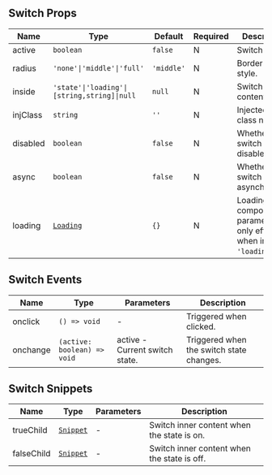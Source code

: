 ## Switch Props

| Name     | Type                                                            | Default    | Required | Description                                                              |
| -------- | --------------------------------------------------------------- | ---------- | -------- | ------------------------------------------------------------------------ |
| active   | `boolean`                                                       | `false`    | N        | Switch state.                                                            |
| radius   | `'none'\|'middle'\|'full'`                                      | `'middle'` | N        | Border radius style.                                                     |
| inside   | `'state'\|'loading'\|[string,string]\|null`                     | `null`     | N        | Switch inner content.                                                    |
| injClass | `string`                                                        | `''`       | N        | Injected CSS class name.                                                 |
| disabled | `boolean`                                                       | `false`    | N        | Whether the switch is disabled.                                          |
| async    | `boolean`                                                       | `false`    | N        | Whether the switch is asynchronous.                                      |
| loading  | [`Loading`](https://stdf.design/#/components?nav=loading&tab=1) | `{}`       | N        | Loading component parameters, only effective when inside is `'loading'`. |

## Switch Events

| Name     | Type                        | Parameters                     | Description                              |
| -------- | --------------------------- | ------------------------------ | ---------------------------------------- |
| onclick  | `() => void`                | -                              | Triggered when clicked.                  |
| onchange | `(active: boolean) => void` | active - Current switch state. | Triggered when the switch state changes. |

## Switch Snippets

| Name       | Type                                                                | Parameters | Description                                 |
| ---------- | ------------------------------------------------------------------- | ---------- | ------------------------------------------- |
| trueChild  | [`Snippet`](https://svelte.dev/docs/svelte/snippet#Typing-snippets) | -          | Switch inner content when the state is on.  |
| falseChild | [`Snippet`](https://svelte.dev/docs/svelte/snippet#Typing-snippets) | -          | Switch inner content when the state is off. |
